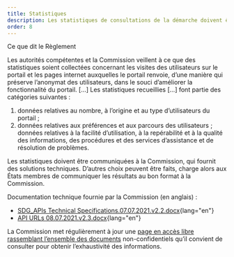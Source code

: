 ```yaml
---
title: Statistiques
description: Les statistiques de consultations de la démarche doivent être collectées et communiquées à la Commission européenne.
order: 8
---
```


<div class="fr-callout"> 
<p class="fr-callout__title">Ce que dit le Règlement</p> 
<p class="fr-callout__text">Les autorités compétentes et la Commission veillent à ce que des statistiques soient collectées concernant les visites des utilisateurs sur le portail et les pages internet auxquelles le portail renvoie, d’une manière qui préserve l’anonymat des utilisateurs, dans le souci d’améliorer la fonctionnalité du portail. [...] Les statistiques recueillies [...] font partie des catégories suivantes :</p>
	<ol>
<li>données relatives au nombre, à l’origine et au type d’utilisateurs du portail ;</li>
<li>données relatives aux préférences et aux parcours des utilisateurs ;</li>
données relatives à la facilité d’utilisation, à la repérabilité et à la qualité des informations, des procédures et des services d’assistance et de résolution de problèmes.</li></ol>
</div> 

Les statistiques doivent être communiquées à la Commission, qui fournit des solutions techniques. D’autres choix peuvent être faits, charge alors aux États membres de communiquer les résultats au bon format à la Commission.

Documentation technique fournie par la Commission (en anglais) :
* [SDG_APIs Technical Specifications.07.07.2021.v2.2.docx](https://github.com/DISIC/design.numerique.gouv.fr/files/7856425/SDG_APIs.Technical.Specifications.07.07.2021.v2.2.docx){lang="en"}
* [API URLs 08.07.2021.v2.3.docx](https://github.com/DISIC/design.numerique.gouv.fr/files/7856427/API.URLs.08.07.2021.v2.3.docx){lang="en"}

La Commission met régulièrement à jour une [page en accès libre rassemblant l’ensemble des documents](https://ec.europa.eu/growth/single-digital-gateway-requirements_en) non-confidentiels qu’il convient de consulter pour obtenir l’exhaustivité des informations.
